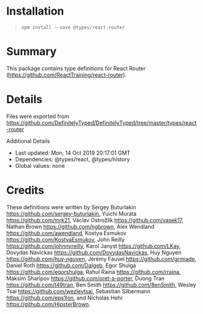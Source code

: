 # Installation
> `npm install --save @types/react-router`

# Summary
This package contains type definitions for React Router (https://github.com/ReactTraining/react-router).

# Details
Files were exported from https://github.com/DefinitelyTyped/DefinitelyTyped/tree/master/types/react-router

Additional Details
 * Last updated: Mon, 14 Oct 2019 20:17:01 GMT
 * Dependencies: @types/react, @types/history
 * Global values: none

# Credits
These definitions were written by Sergey Buturlakin <https://github.com/sergey-buturlakin>, Yuichi Murata <https://github.com/mrk21>, Václav Ostrožlík <https://github.com/vasek17>, Nathan Brown <https://github.com/ngbrown>, Alex Wendland <https://github.com/awendland>, Kostya Esmukov <https://github.com/KostyaEsmukov>, John Reilly <https://github.com/johnnyreilly>, Karol Janyst <https://github.com/LKay>, Dovydas Navickas <https://github.com/DovydasNavickas>, Huy Nguyen <https://github.com/huy-nguyen>, Jérémy Fauvel <https://github.com/grmiade>, Daniel Roth <https://github.com/DaIgeb>, Egor Shulga <https://github.com/egorshulga>, Rahul Raina <https://github.com/rraina>, Maksim Sharipov <https://github.com/pret-a-porter>, Duong Tran <https://github.com/t49tran>, Ben Smith <https://github.com/8enSmith>, Wesley Tsai <https://github.com/wezleytsai>, Sebastian Silbermann <https://github.com/eps1lon>, and Nicholas Hehr <https://github.com/HipsterBrown>.
